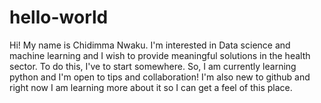 # hello-world
Hi! My name is Chidimma Nwaku. I'm interested in Data science and machine learning and I wish to provide meaningful solutions in the health sector. To do this, I've to start somewhere. So, I am currently learning python and I'm open to tips and collaboration!
I'm also new to github and right now I am learning more about it so I can get a feel of this place.
